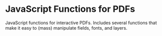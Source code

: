# JavaScript Functions for PDFs
JavaScript functions for interactive PDFs. Includes several functions that make it easy to (mass) manipulate fields, fonts, and layers.
